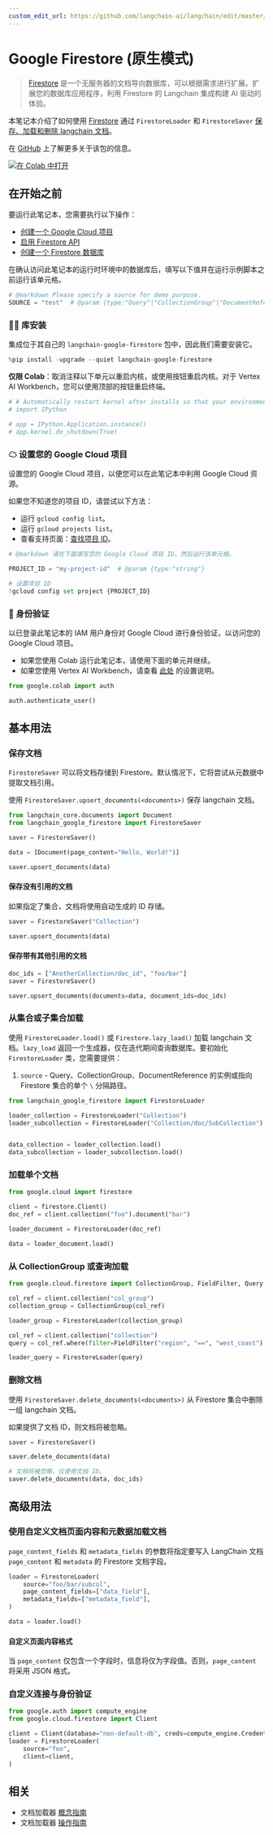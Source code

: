 ```yaml
---
custom_edit_url: https://github.com/langchain-ai/langchain/edit/master/docs/docs/integrations/document_loaders/google_firestore.ipynb
---
```


# Google Firestore (原生模式)

> [Firestore](https://cloud.google.com/firestore) 是一个无服务器的文档导向数据库，可以根据需求进行扩展。扩展您的数据库应用程序，利用 Firestore 的 Langchain 集成构建 AI 驱动的体验。

本笔记本介绍了如何使用 [Firestore](https://cloud.google.com/firestore) 通过 `FirestoreLoader` 和 `FirestoreSaver` [保存、加载和删除 langchain 文档](/docs/how_to#document-loaders)。

在 [GitHub](https://github.com/googleapis/langchain-google-firestore-python/) 上了解更多关于该包的信息。

[![在 Colab 中打开](https://colab.research.google.com/assets/colab-badge.svg)](https://colab.research.google.com/github/googleapis/langchain-google-firestore-python/blob/main/docs/document_loader.ipynb)

## 在开始之前

要运行此笔记本，您需要执行以下操作：

* [创建一个 Google Cloud 项目](https://developers.google.com/workspace/guides/create-project)
* [启用 Firestore API](https://console.cloud.google.com/flows/enableapi?apiid=firestore.googleapis.com)
* [创建一个 Firestore 数据库](https://cloud.google.com/firestore/docs/manage-databases)

在确认访问此笔记本的运行时环境中的数据库后，填写以下值并在运行示例脚本之前运行该单元格。

```python
# @markdown Please specify a source for demo purpose.
SOURCE = "test"  # @param {type:"Query"|"CollectionGroup"|"DocumentReference"|"string"}
```

### 🦜🔗 库安装

集成位于其自己的 `langchain-google-firestore` 包中，因此我们需要安装它。

```python
%pip install -upgrade --quiet langchain-google-firestore
```

**仅限 Colab**：取消注释以下单元以重启内核，或使用按钮重启内核。对于 Vertex AI Workbench，您可以使用顶部的按钮重启终端。

```python
# # Automatically restart kernel after installs so that your environment can access the new packages
# import IPython

# app = IPython.Application.instance()
# app.kernel.do_shutdown(True)
```

### ☁ 设置您的 Google Cloud 项目
设置您的 Google Cloud 项目，以便您可以在此笔记本中利用 Google Cloud 资源。

如果您不知道您的项目 ID，请尝试以下方法：

* 运行 `gcloud config list`。
* 运行 `gcloud projects list`。
* 查看支持页面：[查找项目 ID](https://support.google.com/googleapi/answer/7014113)。

```python
# @markdown 请在下面填写您的 Google Cloud 项目 ID，然后运行该单元格。

PROJECT_ID = "my-project-id"  # @param {type:"string"}

# 设置项目 ID
!gcloud config set project {PROJECT_ID}
```

### 🔐 身份验证

以已登录此笔记本的 IAM 用户身份对 Google Cloud 进行身份验证，以访问您的 Google Cloud 项目。

- 如果您使用 Colab 运行此笔记本，请使用下面的单元并继续。
- 如果您使用 Vertex AI Workbench，请查看 [此处](https://github.com/GoogleCloudPlatform/generative-ai/tree/main/setup-env) 的设置说明。


```python
from google.colab import auth

auth.authenticate_user()
```

## 基本用法

### 保存文档

`FirestoreSaver` 可以将文档存储到 Firestore。默认情况下，它将尝试从元数据中提取文档引用。

使用 `FirestoreSaver.upsert_documents(<documents>)` 保存 langchain 文档。


```python
from langchain_core.documents import Document
from langchain_google_firestore import FirestoreSaver

saver = FirestoreSaver()

data = [Document(page_content="Hello, World!")]

saver.upsert_documents(data)
```

#### 保存没有引用的文档

如果指定了集合，文档将使用自动生成的 ID 存储。


```python
saver = FirestoreSaver("Collection")

saver.upsert_documents(data)
```

#### 保存带有其他引用的文档


```python
doc_ids = ["AnotherCollection/doc_id", "foo/bar"]
saver = FirestoreSaver()

saver.upsert_documents(documents=data, document_ids=doc_ids)
```

### 从集合或子集合加载

使用 `FirestoreLoader.load()` 或 `Firestore.lazy_load()` 加载 langchain 文档。`lazy_load` 返回一个生成器，仅在迭代期间查询数据库。要初始化 `FirestoreLoader` 类，您需要提供：

1. `source` - Query、CollectionGroup、DocumentReference 的实例或指向 Firestore 集合的单个 `\` 分隔路径。


```python
from langchain_google_firestore import FirestoreLoader

loader_collection = FirestoreLoader("Collection")
loader_subcollection = FirestoreLoader("Collection/doc/SubCollection")


data_collection = loader_collection.load()
data_subcollection = loader_subcollection.load()
```

### 加载单个文档


```python
from google.cloud import firestore

client = firestore.Client()
doc_ref = client.collection("foo").document("bar")

loader_document = FirestoreLoader(doc_ref)

data = loader_document.load()
```

### 从 CollectionGroup 或查询加载


```python
from google.cloud.firestore import CollectionGroup, FieldFilter, Query

col_ref = client.collection("col_group")
collection_group = CollectionGroup(col_ref)

loader_group = FirestoreLoader(collection_group)

col_ref = client.collection("collection")
query = col_ref.where(filter=FieldFilter("region", "==", "west_coast"))

loader_query = FirestoreLoader(query)
```

### 删除文档

使用 `FirestoreSaver.delete_documents(<documents>)` 从 Firestore 集合中删除一组 langchain 文档。

如果提供了文档 ID，则文档将被忽略。

```python
saver = FirestoreSaver()

saver.delete_documents(data)

# 文档将被忽略，仅使用文档 ID。
saver.delete_documents(data, doc_ids)
```

## 高级用法

### 使用自定义文档页面内容和元数据加载文档

`page_content_fields` 和 `metadata_fields` 的参数将指定要写入 LangChain 文档 `page_content` 和 `metadata` 的 Firestore 文档字段。

```python
loader = FirestoreLoader(
    source="foo/bar/subcol",
    page_content_fields=["data_field"],
    metadata_fields=["metadata_field"],
)

data = loader.load()
```

#### 自定义页面内容格式

当 `page_content` 仅包含一个字段时，信息将仅为字段值。否则，`page_content` 将采用 JSON 格式。

### 自定义连接与身份验证


```python
from google.auth import compute_engine
from google.cloud.firestore import Client

client = Client(database="non-default-db", creds=compute_engine.Credentials())
loader = FirestoreLoader(
    source="foo",
    client=client,
)
```

## 相关

- 文档加载器 [概念指南](/docs/concepts/#document-loaders)
- 文档加载器 [操作指南](/docs/how_to/#document-loaders)